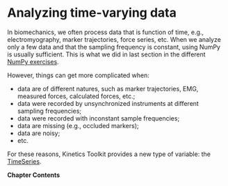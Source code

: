 # Analyzing time-varying data

In biomechanics, we often process data that is function of time, e.g., electromyography, marker trajectories, force series, etc. When we analyze only a few data and that the sampling frequency is constant, using NumPy is usually sufficient. This is what we did in last section in the different [NumPy exercises](numpy_exercises.md).

However, things can get more complicated when:
- data are of different natures, such as marker trajectories, EMG, measured forces, calculated forces, etc.;
- data were recorded by unsynchronized instruments at different sampling frequencies;
- data were recorded with inconstant sample frequencies;
- data are missing (e.g., occluded markers);
- data are noisy;
- etc.

For these reasons, Kinetics Toolkit provides a new type of variable: the [TimeSeries](api/ktk.TimeSeries.rst).

**Chapter Contents**

```{tableofcontents}
```
